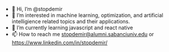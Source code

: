 - 👋 Hi, I’m @stopdemir
- 👀 I’m interested in machine learning, optimization, and artificial intelligience related topics and their applications. 
- 🌱 I’m currently learning javascript and react native
- 📫 How to reach me stopdemir@alumni.sabanciuniv.edu or https://www.linkedin.com/in/stopdemir/

<!---
stopdemir/stopdemir is a ✨ special ✨ repository because its `README.md` (this file) appears on your GitHub profile.
You can click the Preview link to take a look at your changes.
--->
